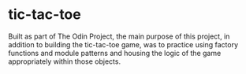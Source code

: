 # tic-tac-toe

Built as part of The Odin Project, the main purpose of this project, in addition to building the tic-tac-toe game, was to practice using factory functions and module patterns and housing the logic of the game appropriately within those objects.